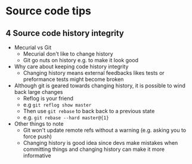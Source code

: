 # Source code tips

## 4 Source code history integrity

- Mecurial vs Git
  - Mecurial don't like to change history
  - Git go nuts on history e.g. to make it look good
- Why care about keeping code history integrity
  - Changing history means external feedbacks likes tests or preformance tests might become broken 
- Although git is geared towards changing history, it is possible to wind back large changes
  - Reflog is your friend
  - e.g `git reflog show master`
  - Then use `git rebase` to back back to a previous state
  - e.g. `git rebase --hard master@{1}`
- Other things to note
  - Git won't update remote refs without a warning (e.g. asking you to force push)
  - Changing history is good idea since devs make mistakes when committing things and changing history can make it more informative
  
  
    
